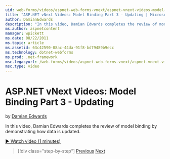 ```yaml
---
uid: web-forms/videos/aspnet-web-forms-vnext/aspnet-vnext-videos-model-binding-part-3-updating
title: "ASP.NET vNext Videos: Model Binding Part 3 - Updating | Microsoft Docs"
author: DamianEdwards
description: "In this video, Damian Edwards completes the review of model binding by demonstrating how data is updated."
ms.author: aspnetcontent
manager: wpickett
ms.date: 08/22/2011
ms.topic: article
ms.assetid: 63c42590-08ac-44da-91f8-bd79489b9ecc
ms.technology: dotnet-webforms
ms.prod: .net-framework
msc.legacyurl: /web-forms/videos/aspnet-web-forms-vnext/aspnet-vnext-videos-model-binding-part-3-updating
msc.type: video
---
```

ASP.NET vNext Videos: Model Binding Part 3 - Updating
====================
by [Damian Edwards](https://github.com/DamianEdwards)

In this video, Damian Edwards completes the review of model binding by demonstrating how data is updated.

[&#9654; Watch video (1 minutes)](https://channel9.msdn.com/Blogs/ASP-NET-Site-Videos/aspnet-vnext-videos-model-binding-part-3-updating)

> [!div class="step-by-step"]
> [Previous](aspnet-vnext-videos-model-binding-part-2-filtering.md)
> [Next](aspnet-45-web-forms-model-binding.md)
